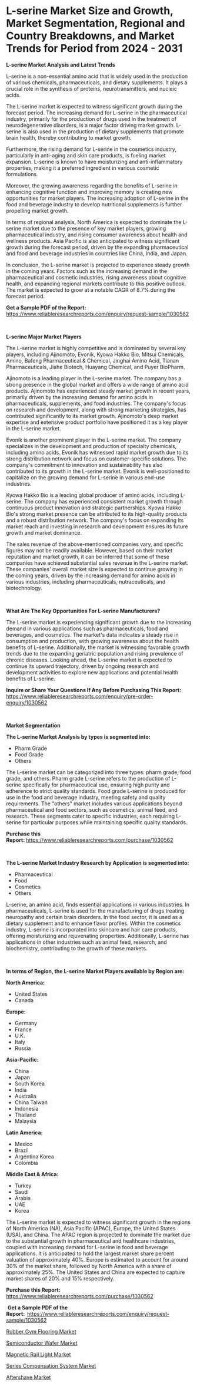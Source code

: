 <p><h1>L-serine Market Size and Growth, Market Segmentation, Regional and Country Breakdowns, and Market Trends for Period from 2024 -  2031</h1></p><p><strong>L-serine Market Analysis and Latest Trends</strong></p>
<p><p>L-serine is a non-essential amino acid that is widely used in the production of various chemicals, pharmaceuticals, and dietary supplements. It plays a crucial role in the synthesis of proteins, neurotransmitters, and nucleic acids.</p><p>The L-serine market is expected to witness significant growth during the forecast period. The increasing demand for L-serine in the pharmaceutical industry, primarily for the production of drugs used in the treatment of neurodegenerative disorders, is a major factor driving market growth. L-serine is also used in the production of dietary supplements that promote brain health, thereby contributing to market growth.</p><p>Furthermore, the rising demand for L-serine in the cosmetics industry, particularly in anti-aging and skin care products, is fueling market expansion. L-serine is known to have moisturizing and anti-inflammatory properties, making it a preferred ingredient in various cosmetic formulations.</p><p>Moreover, the growing awareness regarding the benefits of L-serine in enhancing cognitive function and improving memory is creating new opportunities for market players. The increasing adoption of L-serine in the food and beverage industry to develop nutritional supplements is further propelling market growth.</p><p>In terms of regional analysis, North America is expected to dominate the L-serine market due to the presence of key market players, growing pharmaceutical industry, and rising consumer awareness about health and wellness products. Asia Pacific is also anticipated to witness significant growth during the forecast period, driven by the expanding pharmaceutical and food and beverage industries in countries like China, India, and Japan.</p><p>In conclusion, the L-serine market is projected to experience steady growth in the coming years. Factors such as the increasing demand in the pharmaceutical and cosmetic industries, rising awareness about cognitive health, and expanding regional markets contribute to this positive outlook. The market is expected to grow at a notable CAGR of 8.7% during the forecast period.</p></p>
<p><strong>Get a Sample PDF of the Report:&nbsp;</strong> <a href="https://www.reliableresearchreports.com/enquiry/request-sample/1030562">https://www.reliableresearchreports.com/enquiry/request-sample/1030562</a></p>
<p>&nbsp;</p>
<p><strong>L-serine Major Market Players</strong></p>
<p><p>The L-serine market is highly competitive and is dominated by several key players, including Ajinomoto, Evonik, Kyowa Hakko Bio, Mitsui Chemicals, Amino, Bafeng Pharmaceutical & Chemical, Jinghai Amino Acid, Tianan Pharmaceuticals, Jiahe Biotech, Huayang Chemical, and Puyer BioPharm.</p><p>Ajinomoto is a leading player in the L-serine market. The company has a strong presence in the global market and offers a wide range of amino acid products. Ajinomoto has experienced steady market growth in recent years, primarily driven by the increasing demand for amino acids in pharmaceuticals, supplements, and food industries. The company's focus on research and development, along with strong marketing strategies, has contributed significantly to its market growth. Ajinomoto's deep market expertise and extensive product portfolio have positioned it as a key player in the L-serine market.</p><p>Evonik is another prominent player in the L-serine market. The company specializes in the development and production of specialty chemicals, including amino acids. Evonik has witnessed rapid market growth due to its strong distribution network and focus on customer-specific solutions. The company's commitment to innovation and sustainability has also contributed to its growth in the L-serine market. Evonik is well-positioned to capitalize on the growing demand for L-serine in various end-use industries.</p><p>Kyowa Hakko Bio is a leading global producer of amino acids, including L-serine. The company has experienced consistent market growth through continuous product innovation and strategic partnerships. Kyowa Hakko Bio's strong market presence can be attributed to its high-quality products and a robust distribution network. The company's focus on expanding its market reach and investing in research and development ensures its future growth and market dominance.</p><p>The sales revenue of the above-mentioned companies vary, and specific figures may not be readily available. However, based on their market reputation and market growth, it can be inferred that some of these companies have achieved substantial sales revenue in the L-serine market. These companies' overall market size is expected to continue growing in the coming years, driven by the increasing demand for amino acids in various industries, including pharmaceuticals, nutraceuticals, and biotechnology.</p></p>
<p>&nbsp;</p>
<p><strong>What Are The Key Opportunities For L-serine Manufacturers?</strong></p>
<p><p>The L-serine market is experiencing significant growth due to the increasing demand in various applications such as pharmaceuticals, food and beverages, and cosmetics. The market's data indicates a steady rise in consumption and production, with growing awareness about the health benefits of L-serine. Additionally, the market is witnessing favorable growth trends due to the expanding geriatric population and rising prevalence of chronic diseases. Looking ahead, the L-serine market is expected to continue its upward trajectory, driven by ongoing research and development activities to explore new applications and potential health benefits of L-serine.</p></p>
<p><strong>Inquire or Share Your Questions If Any Before Purchasing This Report:</strong> <a href="https://www.reliableresearchreports.com/enquiry/pre-order-enquiry/1030562">https://www.reliableresearchreports.com/enquiry/pre-order-enquiry/1030562</a></p>
<p>&nbsp;</p>
<p><strong>Market Segmentation</strong></p>
<p><strong>The L-serine Market Analysis by types is segmented into:</strong></p>
<p><ul><li>Pharm Grade</li><li>Food Grade</li><li>Others</li></ul></p>
<p><p>The L-serine market can be categorized into three types: pharm grade, food grade, and others. Pharm grade L-serine refers to the production of L-serine specifically for pharmaceutical use, ensuring high purity and adherence to strict quality standards. Food grade L-serine is produced for use in the food and beverage industry, meeting safety and quality requirements. The "others" market includes various applications beyond pharmaceutical and food sectors, such as cosmetics, animal feed, and research. These segments cater to specific industries, each requiring L-serine for particular purposes while maintaining specific quality standards.</p></p>
<p><strong>Purchase this Report:&nbsp;</strong><a href="https://www.reliableresearchreports.com/purchase/1030562">https://www.reliableresearchreports.com/purchase/1030562</a></p>
<p>&nbsp;</p>
<p><strong>The L-serine Market Industry Research by Application is segmented into:</strong></p>
<p><ul><li>Pharmaceutical</li><li>Food</li><li>Cosmetics</li><li>Others</li></ul></p>
<p><p>L-serine, an amino acid, finds essential applications in various industries. In pharmaceuticals, L-serine is used for the manufacturing of drugs treating neuropathy and certain brain disorders. In the food sector, it is used as a dietary supplement and to enhance flavor profiles. Within the cosmetics industry, L-serine is incorporated into skincare and hair care products, offering moisturizing and rejuvenating properties. Additionally, L-serine has applications in other industries such as animal feed, research, and biochemistry, contributing to the growth of these markets.</p></p>
<p>&nbsp;</p>
<p><strong>In terms of Region, the L-serine Market Players available by Region are:</strong></p>
<p>
    <p> <strong> North America: </strong>
        <ul>
            <li>United States</li>
            <li>Canada</li>
        </ul>
        </p> 
    <p> <strong> Europe: </strong>
        <ul>
            <li>Germany</li>
            <li>France</li>
            <li>U.K.</li>
            <li>Italy</li>
            <li>Russia</li>
        </ul>
        </p> 
    <p> <strong> Asia-Pacific: </strong>
        <ul>
            <li>China</li>
            <li>Japan</li>
            <li>South Korea</li>
            <li>India</li>
            <li>Australia</li>
            <li>China Taiwan</li>
            <li>Indonesia</li>
            <li>Thailand</li>
            <li>Malaysia</li>
        </ul>
        </p> 
    <p> <strong> Latin America: </strong>
        <ul>
            <li>Mexico</li>
            <li>Brazil</li>
            <li>Argentina Korea</li>
            <li>Colombia</li>
        </ul>
        </p> 
    <p> <strong> Middle East & Africa: </strong>
        <ul>
            <li>Turkey</li>
            <li>Saudi</li>
            <li>Arabia</li>
            <li>UAE</li>
            <li>Korea</li>
        </ul>
    </p>
    </p>
<p><p>The L-serine market is expected to witness significant growth in the regions of North America (NA), Asia Pacific (APAC), Europe, the United States (USA), and China. The APAC region is projected to dominate the market due to the substantial growth in pharmaceutical and healthcare industries, coupled with increasing demand for L-serine in food and beverage applications. It is anticipated to hold the largest market share percent valuation of approximately 40%. Europe is estimated to account for around 30% of the market share, followed by North America with a share of approximately 25%. The United States and China are expected to capture market shares of 20% and 15% respectively.</p></p>
<p><strong>Purchase this Report: </strong><a href="https://www.reliableresearchreports.com/purchase/1030562">https://www.reliableresearchreports.com/purchase/1030562</a></p>
<p>&nbsp;<strong>Get a Sample PDF of the Report:&nbsp;&nbsp;</strong><a href="https://www.reliableresearchreports.com/enquiry/request-sample/1030562">https://www.reliableresearchreports.com/enquiry/request-sample/1030562</a></p>
<p><strong></strong></p>
<p><p><a href="https://medium.com/p/795637087e84/edit">Rubber Gym Flooring Market</a></p><p><a href="https://medium.com/@andreametcalfe66/semiconductor-wafer-market-analysis-its-cagr-market-segmentation-and-global-industry-overview-51ded974c9db">Semiconductor Wafer Market</a></p><p><a href="https://medium.com/p/14cc963443ce/edit">Magnetic Rail Light Market</a></p><p><a href="https://medium.com/@andreametcalfe66/series-compensation-system-market-insight-market-trends-growth-forecasted-from-2024-to-2031-4caba80c9781">Series Compensation System Market</a></p><p><a href="https://medium.com/p/03e2856df587/edit">Aftershave Market</a></p></p>